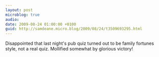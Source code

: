 ```yaml
---
layout: post
microblog: true
audio: 
date: 2009-08-24 01:00:00 +0100
guid: http://samdeane.micro.blog/2009/08/24/t3509693295.html
---
```

Disappointed that last night's pub quiz turned out to be family fortunes style, not a real quiz. Mollified somewhat by glorious victory!
